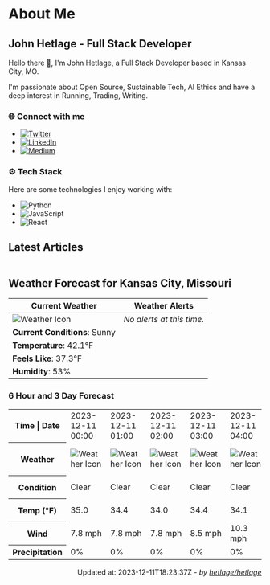 # About Me

## John Hetlage - Full Stack Developer

Hello there 👋, I'm John Hetlage, a Full Stack Developer based in Kansas City, MO. 

I'm passionate about Open Source, Sustainable Tech, AI Ethics and have a deep interest in Running, Trading, Writing.

### 🌐 Connect with me
- [![Twitter](https://img.shields.io/badge/Twitter-1DA1F2?style=for-the-badge&logo=twitter&logoColor=white)](https://twitter.com/j_hetlage)
- [![LinkedIn](https://img.shields.io/badge/LinkedIn-0077B5?style=for-the-badge&logo=linkedin&logoColor=white)](https://linkedin.com/in/john-hetlage)
- [![Medium](https://img.shields.io/badge/Medium-12100E?style=for-the-badge&logo=medium&logoColor=white)](https://medium.com/@jhetlage)

### ⚙️ Tech Stack
Here are some technologies I enjoy working with:
- ![Python](https://img.shields.io/badge/-Python-05122A?style=flat&logo=Python)
- ![JavaScript](https://img.shields.io/badge/-JavaScript-05122A?style=flat&logo=JavaScript)
- ![React](https://img.shields.io/badge/-React-05122A?style=flat&logo=React)


## Latest Articles

<table>
  <tbody></tbody>
</table>


## Weather Forecast for Kansas City, Missouri

| **Current Weather** | **Weather Alerts** |
|---------------------|--------------------|
| ![Weather Icon](https://cdn.weatherapi.com/weather/64x64/day/113.png) |  _No alerts at this time._  |
| **Current Conditions**: Sunny |  | 
| **Temperature**: 42.1°F |  |
| **Feels Like**: 37.3°F |  |
| **Humidity**: 53% | |

### 6 Hour and 3 Day Forecast

<table>
  <tbody>  
    <tr><th>Time | Date</th><td>2023-12-11 00:00</td><td>2023-12-11 01:00</td><td>2023-12-11 02:00</td><td>2023-12-11 03:00</td><td>2023-12-11 04:00</td><td>2023-12-11 05:00</td><td>2023-12-11</td><td>2023-12-12</td><td>2023-12-13</td></tr>
    <tr><th>Weather</th><td><img src="https://cdn.weatherapi.com/weather/64x64/night/113.png" alt="Weather Icon"></td><td><img src="https://cdn.weatherapi.com/weather/64x64/night/113.png" alt="Weather Icon"></td><td><img src="https://cdn.weatherapi.com/weather/64x64/night/113.png" alt="Weather Icon"></td><td><img src="https://cdn.weatherapi.com/weather/64x64/night/113.png" alt="Weather Icon"></td><td><img src="https://cdn.weatherapi.com/weather/64x64/night/113.png" alt="Weather Icon"></td><td><img src="https://cdn.weatherapi.com/weather/64x64/night/113.png" alt="Weather Icon"></td>
    <td><img src="https://cdn.weatherapi.com/weather/64x64/day/113.png" alt="Weather Icons"</td><td><img src="https://cdn.weatherapi.com/weather/64x64/day/116.png" alt="Weather Icons"</td><td><img src="https://cdn.weatherapi.com/weather/64x64/day/122.png" alt="Weather Icons"</td></tr>
    <tr><th>Condition</th><td>Clear</td><td>Clear</td><td>Clear</td><td>Clear</td><td>Clear</td><td>Clear</td>
    <td>Sunny</td><td>Partly cloudy</td><td>Overcast</td></tr>
    <tr><th>Temp (°F)</th><td>35.0</td><td>34.4</td><td>34.0</td><td>34.4</td><td>34.1</td><td>33.1</td>
    <td>47.4° / 30.2°F</td><td>46.0° / 34.1°F</td><td>47.5° / 37.4°F</td></tr>
    <tr><th>Wind</th><td>7.8 mph</td><td>7.8 mph</td><td>7.8 mph</td><td>8.5 mph</td><td>10.3 mph</td><td>9.4 mph</td>
    <td>10.3 mph</td><td>9.2 mph</td><td>8.7 mph</td></tr>
    <tr><th>Precipitation</th><td>0%</td><td>0%</td><td>0%</td><td>0%</td><td>0%</td><td>0%</td>
    <td>0%</td><td>0%</td><td>0%</td></tr>
  </tbody>
</table>

<div align="right">

Updated at: 2023-12-11T18:23:37Z - *by [hetlage/hetlage](https://github.com/hetlage/hetlage)*

</div>

